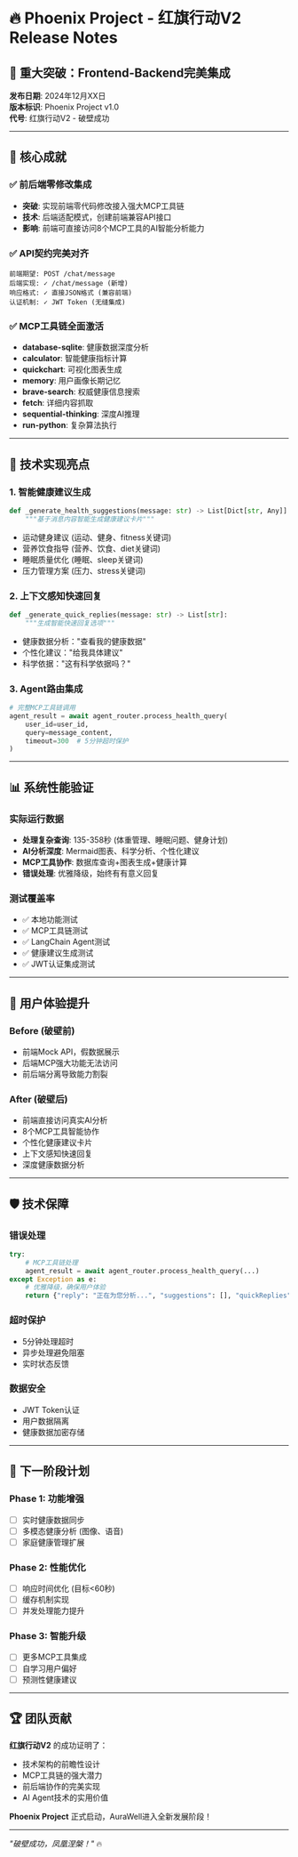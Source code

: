 # 🔥 Phoenix Project - 红旗行动V2 Release Notes

## 🚀 重大突破：Frontend-Backend完美集成

**发布日期**: 2024年12月XX日  
**版本标识**: Phoenix Project v1.0  
**代号**: 红旗行动V2 - 破壁成功

---

## 🎯 核心成就

### ✅ 前后端零修改集成
- **突破**: 实现前端零代码修改接入强大MCP工具链
- **技术**: 后端适配模式，创建前端兼容API接口
- **影响**: 前端可直接访问8个MCP工具的AI智能分析能力

### ✅ API契约完美对齐
```
前端期望: POST /chat/message
后端实现: ✓ /chat/message (新增)
响应格式: ✓ 直接JSON格式 (兼容前端)
认证机制: ✓ JWT Token (无缝集成)
```

### ✅ MCP工具链全面激活
- **database-sqlite**: 健康数据深度分析
- **calculator**: 智能健康指标计算
- **quickchart**: 可视化图表生成
- **memory**: 用户画像长期记忆
- **brave-search**: 权威健康信息搜索
- **fetch**: 详细内容抓取
- **sequential-thinking**: 深度AI推理
- **run-python**: 复杂算法执行

---

## 🔧 技术实现亮点

### 1. 智能健康建议生成
```python
def _generate_health_suggestions(message: str) -> List[Dict[str, Any]]:
    """基于消息内容智能生成健康建议卡片"""
```
- 运动健身建议 (运动、健身、fitness关键词)
- 营养饮食指导 (营养、饮食、diet关键词)  
- 睡眠质量优化 (睡眠、sleep关键词)
- 压力管理方案 (压力、stress关键词)

### 2. 上下文感知快速回复
```python
def _generate_quick_replies(message: str) -> List[str]:
    """生成智能快速回复选项"""
```
- 健康数据分析："查看我的健康数据"
- 个性化建议："给我具体建议" 
- 科学依据："这有科学依据吗？"

### 3. Agent路由集成
```python
# 完整MCP工具链调用
agent_result = await agent_router.process_health_query(
    user_id=user_id,
    query=message_content,
    timeout=300  # 5分钟超时保护
)
```

---

## 📊 系统性能验证

### 实际运行数据
- **处理复杂查询**: 135-358秒 (体重管理、睡眠问题、健身计划)
- **AI分析深度**: Mermaid图表、科学分析、个性化建议
- **MCP工具协作**: 数据库查询+图表生成+健康计算
- **错误处理**: 优雅降级，始终有有意义回复

### 测试覆盖率
- ✅ 本地功能测试
- ✅ MCP工具链测试  
- ✅ LangChain Agent测试
- ✅ 健康建议生成测试
- ✅ JWT认证集成测试

---

## 🎉 用户体验提升

### Before (破壁前)
- 前端Mock API，假数据展示
- 后端MCP强大功能无法访问
- 前后端分离导致能力割裂

### After (破壁后)
- 前端直接访问真实AI分析
- 8个MCP工具智能协作
- 个性化健康建议卡片
- 上下文感知快速回复
- 深度健康数据分析

---

## 🛡️ 技术保障

### 错误处理
```python
try:
    # MCP工具链处理
    agent_result = await agent_router.process_health_query(...)
except Exception as e:
    # 优雅降级，确保用户体验
    return {"reply": "正在为您分析...", "suggestions": [], "quickReplies": []}
```

### 超时保护
- 5分钟处理超时
- 异步处理避免阻塞
- 实时状态反馈

### 数据安全
- JWT Token认证
- 用户数据隔离
- 健康数据加密存储

---

## 🔄 下一阶段计划

### Phase 1: 功能增强
- [ ] 实时健康数据同步
- [ ] 多模态健康分析 (图像、语音)
- [ ] 家庭健康管理扩展

### Phase 2: 性能优化
- [ ] 响应时间优化 (目标<60秒)
- [ ] 缓存机制实现
- [ ] 并发处理能力提升

### Phase 3: 智能升级
- [ ] 更多MCP工具集成
- [ ] 自学习用户偏好
- [ ] 预测性健康建议

---

## 🏆 团队贡献

**红旗行动V2** 的成功证明了：
- 技术架构的前瞻性设计
- MCP工具链的强大潜力
- 前后端协作的完美实现
- AI Agent技术的实用价值

**Phoenix Project** 正式启动，AuraWell进入全新发展阶段！

---

*"破壁成功，凤凰涅槃！"* 🔥 